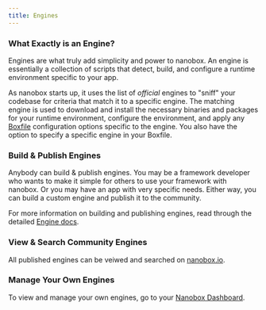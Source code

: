 ```yaml
---
title: Engines
---
```


### What Exactly is an Engine?
Engines are what truly add simplicity and power to nanobox. An engine is essentially a collection of scripts that detect, build, and configure a runtime environment specific to your app.

As nanobox starts up, it uses the list of *official* engines to "sniff" your codebase for criteria that match it to a specific engine. The matching engine is used to download and install the necessary binaries and packages for your runtime environment, configure the environment, and apply any [Boxfile](/getting-started/boxfile/) configuration options specific to the engine. You also have the option to specify a specific engine in your Boxfile.

### Build & Publish Engines
Anybody can build & publish engines. You may be a framework developer who wants to make it simple for others to use your framework with nanobox. Or you may have an app with very specific needs. Either way, you can build a custom engine and publish it to the community.

For more information on building and publishing engines, read through the detailed [Engine docs](/engines/).

### View & Search Community Engines
All published engines can be veiwed and searched on [nanobox.io](http://nanobox.io).

### Manage Your Own Engines
To view and manage your own engines, go to your [Nanobox Dashboard](https://dashboard.nanobox.io).